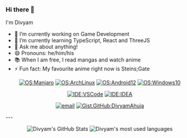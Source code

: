 ### Hi there 👋

I'm Divyam

- 🔭 I’m currently working on Game Development
- 🌱 I’m currently learning TypeScript, React and ThreeJS
- 💬 Ask me about anything!
- 😄 Pronouns: he/him/his
- 📚 When I am free, I read mangas and watch anime
- ⚡ Fun fact: My favourite anime right now is Steins;Gate
<div align="center">

  [![OS:Manjaro](https://img.shields.io/badge/OS-Manjaro-green?style=flat-square&logo=Manjaro)](https://manjaro.org)
  [![OS:ArchLinux](https://img.shields.io/badge/OS-Arch_Linux-blue?style=flat-square&logo=arch-linux)](https://archlinux.org)
  [![OS:Android12](https://img.shields.io/badge/OS-Android_12-green?style=flat-square&logo=android)](https://www.android.com/)
  [![OS:Windows10](https://img.shields.io/badge/OS-Windows_10-blue?style=flat-square&logo=microsoft)](https://www.microsoft.com)
  
  [![IDE:VSCode](https://img.shields.io/badge/IDE-VSCode-blue?style=flat-square&logo=visualstudiocode)](https://code.visualstudio.com/)
  [![IDE:IDEA](https://img.shields.io/badge/IDE-Visual_Studio-purple?style=flat-square&logo=VisualStudio)](https://visualstudio.microsoft.com)

  [![email](https://img.shields.io/badge/Email-ahujadivyam@gmail.com-red?style=flat-square&logo=gmail)](mailto:ahujadivyam@gmail.com)
  [![Gist.GitHub:DivyamAhuja](https://img.shields.io/badge/Gist-DivyamAhuja-black?style=flat-square&logo=GitHub)](https://gist.github.com/DivyamAhuja)

</div>
---

<div align="center">

![Divyam's GitHub Stats](https://github-readme-stats.vercel.app/api?username=DivyamAhuja&theme=midnight-purple&count_private=true&show_icons=true)
![Divyam's most used languages](https://github-readme-stats.vercel.app/api/top-langs/?username=DivyamAhuja&theme=midnight-purple&layout=compact&langs_count=8)

</div>
